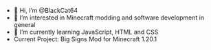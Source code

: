 - 👋 Hi, I’m @BlackCat64
- 👀 I’m interested in Minecraft modding and software development in general
- 🌱 I’m currently learning JavaScript, HTML and CSS
- Current Project: Big Signs Mod for Minecraft 1.20.1

<!---
BlackCat64/BlackCat64 is a ✨ special ✨ repository because its `README.md` (this file) appears on your GitHub profile.
You can click the Preview link to take a look at your changes.
--->
